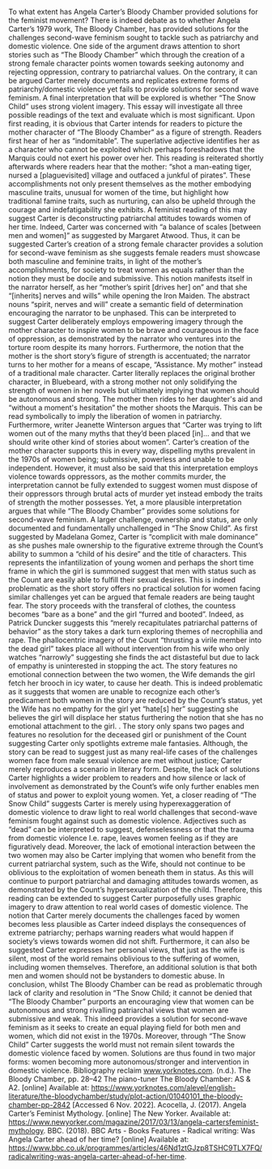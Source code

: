 To what extent has Angela Carter’s Bloody Chamber provided solutions for the
feminist movement?
There is indeed debate as to whether Angela Carter’s 1979 work, The Bloody
Chamber, has provided solutions for the challenges second-wave feminism sought
to tackle such as patriarchy and domestic violence. One side of the argument
draws attention to short stories such as “The Bloody Chamber” which through the
creation of a strong female character points women towards seeking autonomy
and rejecting oppression, contrary to patriarchal values. On the contrary, it can be
argued Carter merely documents and replicates extreme forms of
patriarchy/domestic violence yet fails to provide solutions for second wave
feminism. A final interpretation that will be explored is whether “The Snow Child”
uses strong violent imagery. This essay will investigate all three possible readings
of the text and evaluate which is most significant.
Upon first reading, it is obvious that Carter intends for readers to picture the
mother character of “The Bloody Chamber” as a figure of strength. Readers first
hear of her as “indomitable”. The superlative adjective identifies her as a
character who cannot be exploited which perhaps foreshadows that the Marquis
could not exert his power over her. This reading is reiterated shortly afterwards
where readers hear that the mother: “shot a man-eating tiger, nursed a [plaguevisited] village and outfaced a junkful of pirates”. These accomplishments not only
present themselves as the mother embodying masculine traits, unusual for
women of the time, but highlight how traditional famine traits, such as nurturing,
can also be upheld through the courage and indefatigability she exhibits. A
feminist reading of this may suggest Carter is deconstructing patriarchal attitudes
towards women of her time. Indeed, Carter was concerned with “a balance of
scales [between men and women]” as suggested by Margaret Atwood. Thus, it
can be suggested Carter’s creation of a strong female character provides a
solution for second-wave feminism as she suggests female readers must
showcase both masculine and feminine traits, in light of the mother’s
accomplishments, for society to treat women as equals rather than the notion
they must be docile and submissive. This notion manifests itself in the narrator
herself, as her “mother’s spirit [drives her] on” and that she “[inherits] nerves and 
wills” while opening the Iron Maiden. The abstract nouns “spirit, nerves and will”
create a semantic field of determination encouraging the narrator to be
unphased. This can be interpreted to suggest Carter deliberately employs
empowering imagery through the mother character to inspire women to be brave
and courageous in the face of oppression, as demonstrated by the narrator who
ventures into the torture room despite its many horrors. Furthermore, the notion
that the mother is the short story’s figure of strength is accentuated; the narrator
turns to her mother for a means of escape, “Assistance. My mother” instead of a
traditional male character. Carter literally replaces the original brother character,
in Bluebeard, with a strong mother not only solidifying the strength of women in
her novels but ultimately implying that women should be autonomous and
strong. The mother then rides to her daughter's aid and “without a moment's
hesitation” the mother shoots the Marquis. This can be read symbolically to imply
the liberation of women in patriarchy. Furthermore, writer Jeanette Winterson
argues that “Carter was trying to lift women out of the many myths that they’d
been placed [in]… and that we should write other kind of stories about women”.
Carter’s creation of the mother character supports this in every way, dispelling
myths prevalent in the 1970s of women being; submissive, powerless and unable
to be independent. However, it must also be said that this interpretation employs
violence towards oppressors, as the mother commits murder, the interpretation
cannot be fully extended to suggest women must dispose of their oppressors
through brutal acts of murder yet instead embody the traits of strength the
mother possesses.
Yet, a more plausible interpretation argues that while “The Bloody Chamber”
provides some solutions for second-wave feminism. A larger challenge, ownership
and status, are only documented and fundamentally unchallenged in “The Snow
Child”. As first suggested by Madelana Gomez, Carter is “complicit with male
dominance” as she pushes male ownership to the figurative extreme through the
Count’s ability to summon a “child of his desire” and the title of characters. This
represents the infantilization of young women and perhaps the short time frame
in which the girl is summoned suggest that men with status such as the Count are
easily able to fulfill their sexual desires. This is indeed problematic as the short
story offers no practical solution for women facing similar challenges yet can be
argued that female readers are being taught fear. The story proceeds with the 
transferal of clothes, the countess becomes “bare as a bone” and the girl “furred
and booted”. Indeed, as Patrick Duncker suggests this “merely recapitulates
patriarchal patterns of behavior” as the story takes a dark turn exploring themes
of necrophilia and rape. The phallocentric imagery of the Count “thrusting a virile
member into the dead girl” takes place all without intervention from his wife who
only watches “narrowly” suggesting she finds the act distasteful but due to lack of
empathy is uninterested in stopping the act. The story features no emotional
connection between the two women, the Wife demands the girl fetch her brooch
in icy water, to cause her death. This is indeed problematic as it suggests that
women are unable to recognize each other’s predicament both women in the
story are reduced by the Count’s status, yet the Wife has no empathy for the girl
yet “hate[s] her” suggesting she believes the girl will displace her status furthering
the notion that she has no emotional attachment to the girl. . The story only
spans two pages and features no resolution for the deceased girl or punishment
of the Count suggesting Carter only spotlights extreme male fantasies. Although,
the story can be read to suggest just as many real-life cases of the challenges
women face from male sexual violence are met without justice; Carter merely
reproduces a scenario in literary form. Despite, the lack of solutions Carter
highlights a wider problem to readers and how silence or lack of involvement as
demonstrated by the Count’s wife only further enables men of status and power
to exploit young women.
Yet, a closer reading of “The Snow Child” suggests Carter is merely using hyperexaggeration of domestic violence to draw light to real world challenges that
second-wave feminism fought against such as domestic violence. Adjectives such
as “dead” can be interpreted to suggest, defenselessness or that the trauma from
domestic violence I.e. rape, leaves women feeling as if they are figuratively dead.
Moreover, the lack of emotional interaction between the two women may also be
Carter implying that women who benefit from the current patriarchal system,
such as the Wife, should not continue to be oblivious to the exploitation of
women beneath them in status. As this will continue to purport patriarchal and
damaging attitudes towards women, as demonstrated by the Count’s hypersexualization of the child. Therefore, this reading can be extended to suggest
Carter purposefully uses graphic imagery to draw attention to real world cases of
domestic violence. The notion that Carter merely documents the challenges faced 
by women becomes less plausible as Carter indeed displays the consequences of
extreme patriarchy; perhaps warning readers what would happen if society’s
views towards women did not shift. Furthermore, it can also be suggested Carter
expresses her personal views, that just as the wife is silent, most of the world
remains oblivious to the suffering of women, including women themselves.
Therefore, an additional solution is that both men and women should not be
bystanders to domestic abuse.
In conclusion, whilst The Bloody Chamber can be read as problematic through lack
of clarity and resolution in “The Snow Child; it cannot be denied that “The Bloody
Chamber” purports an encouraging view that women can be autonomous and
strong rivalling patriarchal views that women are submissive and weak. This
indeed provides a solution for second-wave feminism as it seeks to create an
equal playing field for both men and women, which did not exist in the 1970s.
Moreover, through “The Snow Child” Carter suggests the world must not remain
silent towards the domestic violence faced by women. Solutions are thus found in
two major forms: women becoming more autonomous/stronger and intervention
in domestic violence.
Bibliography
reclaim
www.yorknotes.com. (n.d.). The Bloody Chamber, pp. 28–42 The piano-tuner The
Bloody Chamber: AS & A2. [online] Available at:
https://www.yorknotes.com/alevel/english-literature/the-bloodychamber/study/plot-action/01040101_the-bloody-chamber-pp-2842 [Accessed 6
Nov. 2022].
Acocella, J. (2017). Angela Carter’s Feminist Mythology. [online] The New Yorker.
Available at: https://www.newyorker.com/magazine/2017/03/13/angela-cartersfeminist-mythology.
BBC. (2018). BBC Arts - Books Features - Radical writing: Was Angela Carter ahead of
her time? [online] Available at:
https://www.bbc.co.uk/programmes/articles/46Nd1ztGJzp8TSHC9TLX7FQ/radicalwriting-was-angela-carter-ahead-of-her-time.
